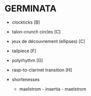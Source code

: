 GERMINATA
=========

* clockticks [B]

* talon-crunch circles [C]

* jeux de découvrement (ellipses) [C]

* tailpiece [F]

* polyrhythm [G]

* rasp-to-clarinet transition [H]

* shortenesses

    * maelstrom - insertia - maelstrom
